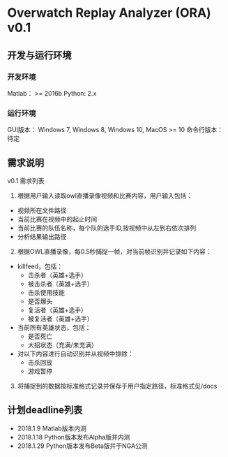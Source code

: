 # Overwatch Replay Analyzer (ORA) v0.1

## 开发与运行环境

### 开发环境

Matlab： >= 2016b
Python: 2.x

### 运行环境

GUI版本： Windows 7, Windows 8, Windows 10, MacOS >= 10
命令行版本： 待定

## 需求说明

v0.1 需求列表

1. 根据用户输入读取owl直播录像视频和比赛内容，用户输入包括：
  * 视频所在文件路径
  * 当前比赛在视频中的起止时间
  * 当前比赛的队伍名称，每个队的选手ID,按视频中从左到右依次排列
  * 分析结果输出路径

2. 根据OWL直播录像，每0.5秒捕捉一帧，对当前帧识别并记录如下内容：
  * killfeed，包括：
    * 击杀者（英雄+选手）
    * 被击杀者（英雄+选手）
    * 击杀使用技能
    * 是否爆头
    * 复活者（英雄+选手）
    * 被复活者（英雄+选手）
  * 当前所有英雄状态，包括： 
    * 是否死亡
    * 大招状态（充满/未充满）
  * 对以下内容进行自动识别并从视频中排除：
    * 击杀回放
    * 游戏暂停

3. 将捕捉到的数据按标准格式记录并保存于用户指定路径，标准格式见/docs




## 计划deadline列表

* 2018.1.9 Matlab版本内测
* 2018.1.18 Python版本发布Alpha版并内测
* 2018.1.29 Python版本发布Beta版并于NGA公测


